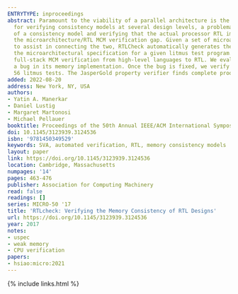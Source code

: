 ```yaml
---
ENTRYTYPE: inproceedings
abstract: Paramount to the viability of a parallel architecture is the correct implementation of its memory consistency model (MCM). Although tools exist
  for verifying consistency models at several design levels, a problematic verification gap exists between checking an abstract microarchitectural specification
  of a consistency model and verifying that the actual processor RTL implements it correctly.This paper presents RTLCheck, a methodology and tool for narrowing
  the microarchitecture/RTL MCM verification gap. Given a set of microarchitectural axioms about MCM behavior, an RTL design, and user-provided mappings
  to assist in connecting the two, RTLCheck automatically generates the SystemVerilog Assertions (SVA) needed to verify that the implementation satisfies
  the microarchitectural specification for a given litmus test program. When combined with existing automated MCM verification tools, RTLCheck enables test-based
  full-stack MCM verification from high-level languages to RTL. We evaluate RTLCheck on a multicore version of the RISC-V V-scale processor, and discover
  a bug in its memory implementation. Once the bug is fixed, we verify that the multicore V-scale implementation satisfies sequential consistency across
  56 litmus tests. The JasperGold property verifier finds complete proofs for 89\% of our properties, and can find bounded proofs for the remaining properties.
added: 2022-08-20
address: New York, NY, USA
authors:
- Yatin A. Manerkar
- Daniel Lustig
- Margaret Martonosi
- Michael Pellauer
booktitle: Proceedings of the 50th Annual IEEE/ACM International Symposium on Microarchitecture
doi: 10.1145/3123939.3124536
isbn: '9781450349529'
keywords: SVA, automated verification, RTL, memory consistency models
layout: paper
link: https://doi.org/10.1145/3123939.3124536
location: Cambridge, Massachusetts
numpages: '14'
pages: 463-476
publisher: Association for Computing Machinery
read: false
readings: []
series: MICRO-50 '17
title: 'RTLcheck: Verifying the Memory Consistency of RTL Designs'
url: https://doi.org/10.1145/3123939.3124536
year: 2017
notes:
- uspec
- weak memory
- CPU verification
papers:
- hsiao:micro:2021
---
```

{% include links.html %}
